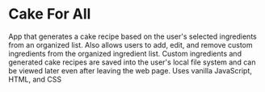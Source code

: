# Cake For All
App that generates a cake recipe based on the user's selected ingredients from an organized list. Also allows users to add, edit, and remove custom ingredients from the organized ingredient list. Custom ingredients and generated cake recipes are saved into the user's local file system and can be viewed later even after leaving the web page. Uses vanilla JavaScript, HTML, and CSS
